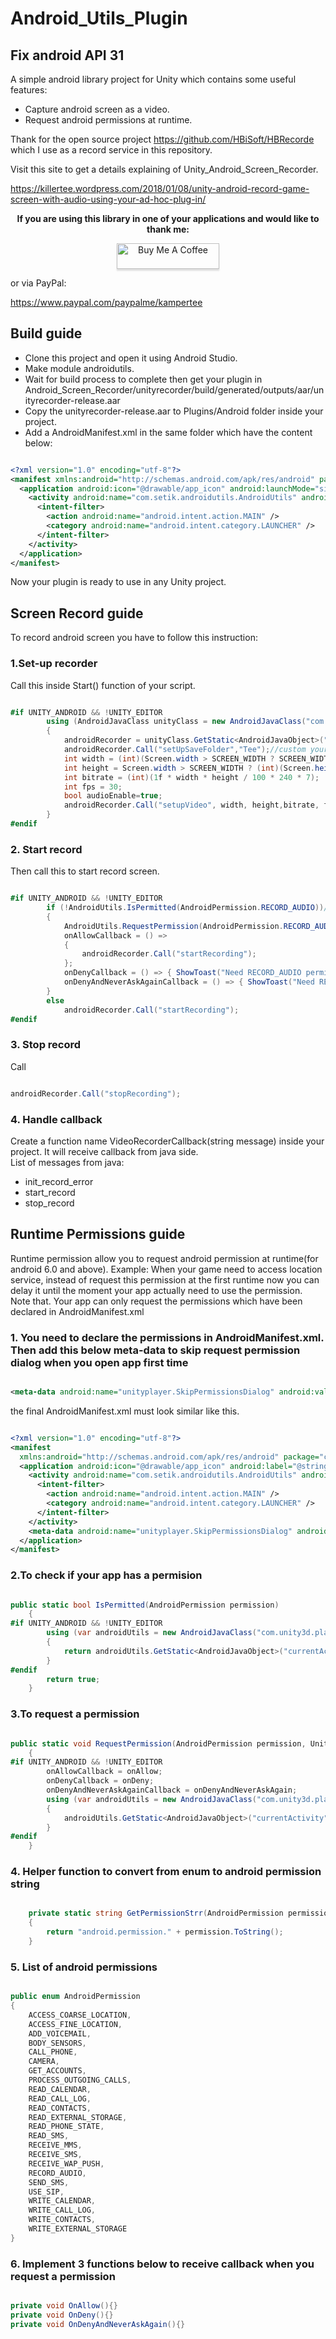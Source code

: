 # Android_Utils_Plugin
## Fix android API 31
A simple android library project for Unity which contains some useful features:  

+ Capture android screen as a video.  
+ Request android permissions at runtime.  

Thank for the open source project <https://github.com/HBiSoft/HBRecorde> which I use as a record service in this repository.

Visit this site to get a details explaining of Unity_Android_Screen_Recorder.

<https://killertee.wordpress.com/2018/01/08/unity-android-record-game-screen-with-audio-using-your-ad-hoc-plug-in/>

**<p align="center">If you are using this library in one of your applications and would like to thank me:</p>**

<p align="center"><a href="https://www.buymeacoffee.com/KamperTee" target="_blank" ><img src="https://www.buymeacoffee.com/assets/img/custom_images/orange_img.png" alt="Buy Me A Coffee" style="height: 41px !important;width: 164px !important;box-shadow: 0px 3px 2px 0px rgba(190, 190, 190, 0.5) !important;-webkit-box-shadow: 0px 3px 2px 0px rgba(190, 190, 190, 0.5) !important;" ></a></p>

<p>or via PayPal:</p>

<https://www.paypal.com/paypalme/kampertee>

## Build guide

+ Clone this project and open it using Android Studio.  
+ Make module androidutils.
+ Wait for build process to complete then get your plugin in Android_Screen_Recorder/unityrecorder/build/generated/outputs/aar/unityrecorder-release.aar  
+ Copy the unityrecorder-release.aar to Plugins/Android folder inside your project.  
+ Add a AndroidManifest.xml in the same folder which have the content below:  

```xml

<?xml version="1.0" encoding="utf-8"?>
<manifest xmlns:android="http://schemas.android.com/apk/res/android" package="your package name">
  <application android:icon="@drawable/app_icon" android:launchMode="singleTask" android:label="@string/app_name">
    <activity android:name="com.setik.androidutils.AndroidUtils" android:label="@string/app_name" android:configChanges="fontScale|keyboard|keyboardHidden|locale|mnc|mcc|navigation|orientation|screenLayout|screenSize|smallestScreenSize|uiMode|touchscreen">
      <intent-filter>
        <action android:name="android.intent.action.MAIN" />
        <category android:name="android.intent.category.LAUNCHER" />
      </intent-filter>
    </activity>
  </application>
</manifest>

```

Now your plugin is ready to use in any Unity project.  

## Screen Record guide

To record android screen you have to follow this instruction:  

### 1.Set-up recorder

Call this inside Start() function of your script.

```cs

#if UNITY_ANDROID && !UNITY_EDITOR
        using (AndroidJavaClass unityClass = new AndroidJavaClass("com.unity3d.player.UnityPlayer"))
        {
            androidRecorder = unityClass.GetStatic<AndroidJavaObject>("currentActivity");
            androidRecorder.Call("setUpSaveFolder","Tee");//custom your save folder to Movies/Tee, by defaut it will use Movies/AndroidUtils
            int width = (int)(Screen.width > SCREEN_WIDTH ? SCREEN_WIDTH : Screen.width);
            int height = Screen.width > SCREEN_WIDTH ? (int)(Screen.height * SCREEN_WIDTH / Screen.width) : Screen.height;
            int bitrate = (int)(1f * width * height / 100 * 240 * 7);
            int fps = 30;
            bool audioEnable=true;
            androidRecorder.Call("setupVideo", width, height,bitrate, fps, audioEnable, VideoEncoder.H264.ToString());//this line manual sets the video record setting. You can use the defaut setting by comment this code block
        }
#endif

```

### 2. Start record

Then call this to start record screen.

```cs

#if UNITY_ANDROID && !UNITY_EDITOR
        if (!AndroidUtils.IsPermitted(AndroidPermission.RECORD_AUDIO))//RECORD_AUDIO is declared inside plugin manifest but we need to request it manualy
        {
            AndroidUtils.RequestPermission(AndroidPermission.RECORD_AUDIO);
            onAllowCallback = () =>
            {
                androidRecorder.Call("startRecording");
            };
            onDenyCallback = () => { ShowToast("Need RECORD_AUDIO permission to record voice");};
            onDenyAndNeverAskAgainCallback = () => { ShowToast("Need RECORD_AUDIO permission to record voice");};
        }
        else
            androidRecorder.Call("startRecording");
#endif
```

### 3. Stop record

Call

```cs

androidRecorder.Call("stopRecording");
```

### 4. Handle callback

Create a function name VideoRecorderCallback(string message) inside your project. It will receive callback from java side.  
List of messages from java:  

+ init_record_error  
+ start_record  
+ stop_record  

## Runtime Permissions guide

Runtime permission allow you to request android permission at runtime(for android 6.0 and above). Example: When your game need to access location service, instead of request this permission at the first runtime now you can delay it until the moment your app actually need to use the permission.  
Note that. Your app can only request the permissions which have been declared in AndroidManifest.xml  

### 1. You need to declare the permissions in AndroidManifest.xml. Then add this below meta-data to skip request permission dialog when you open app first time

```xml

<meta-data android:name="unityplayer.SkipPermissionsDialog" android:value="true" />

```

the final AndroidManifest.xml must look similar like this.  

```xml

<?xml version="1.0" encoding="utf-8"?>
<manifest 
  xmlns:android="http://schemas.android.com/apk/res/android" package="com.setik.androidutils">
  <application android:icon="@drawable/app_icon" android:label="@string/app_name">
    <activity android:name="com.setik.androidutils.AndroidUtils" android:label="@string/app_name" android:configChanges="fontScale|keyboard|keyboardHidden|locale|mnc|mcc|navigation|orientation|screenLayout|screenSize|smallestScreenSize|uiMode|touchscreen">
      <intent-filter>
        <action android:name="android.intent.action.MAIN" />
        <category android:name="android.intent.category.LAUNCHER" />
      </intent-filter>
    </activity>
    <meta-data android:name="unityplayer.SkipPermissionsDialog" android:value="true" />
  </application>
</manifest>

```

### 2.To check if your app has a permision

```cs

public static bool IsPermitted(AndroidPermission permission)
    {
#if UNITY_ANDROID && !UNITY_EDITOR
        using (var androidUtils = new AndroidJavaClass("com.unity3d.player.UnityPlayer"))
        {
            return androidUtils.GetStatic<AndroidJavaObject>("currentActivity").Call<bool>("hasPermission", GetPermissionStrr(permission));
        }
#endif
        return true;
    }

```

### 3.To request a permission

```cs

public static void RequestPermission(AndroidPermission permission, UnityAction onAllow = null, UnityAction onDeny = null, UnityAction onDenyAndNeverAskAgain = null)
    {
#if UNITY_ANDROID && !UNITY_EDITOR
        onAllowCallback = onAllow;
        onDenyCallback = onDeny;
        onDenyAndNeverAskAgainCallback = onDenyAndNeverAskAgain;
        using (var androidUtils = new AndroidJavaClass("com.unity3d.player.UnityPlayer"))
        {
            androidUtils.GetStatic<AndroidJavaObject>("currentActivity").Call("requestPermission", GetPermissionStrr(permission));
        }
#endif
    }
```

### 4. Helper function to convert from enum to android permission string

```cs

	private static string GetPermissionStrr(AndroidPermission permission)
    {
        return "android.permission." + permission.ToString();
    }
 ```

### 5. List of android permissions

```cs

public enum AndroidPermission
{
    ACCESS_COARSE_LOCATION,
    ACCESS_FINE_LOCATION,
    ADD_VOICEMAIL,
    BODY_SENSORS,
    CALL_PHONE,
    CAMERA,
    GET_ACCOUNTS,
    PROCESS_OUTGOING_CALLS,
    READ_CALENDAR,
    READ_CALL_LOG,
    READ_CONTACTS,
    READ_EXTERNAL_STORAGE,
    READ_PHONE_STATE,
    READ_SMS,
    RECEIVE_MMS,
    RECEIVE_SMS,
    RECEIVE_WAP_PUSH,
    RECORD_AUDIO,
    SEND_SMS,
    USE_SIP,
    WRITE_CALENDAR,
    WRITE_CALL_LOG,
    WRITE_CONTACTS,
    WRITE_EXTERNAL_STORAGE
}

```

### 6. Implement 3 functions below to receive callback when you request a permission

```cs

private void OnAllow(){}
private void OnDeny(){}
private void OnDenyAndNeverAskAgain(){}

```
